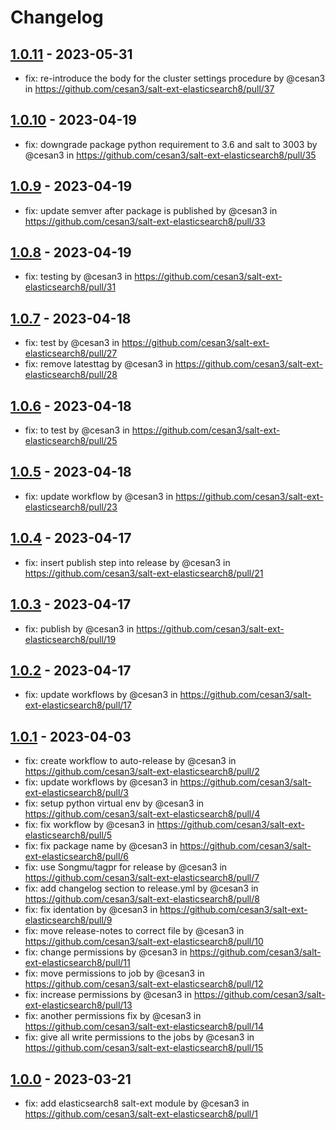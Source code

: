 # Changelog

## [1.0.11](https://github.com/cesan3/salt-ext-elasticsearch8/compare/1.0.10...1.0.11) - 2023-05-31
- fix: re-introduce the body for the cluster settings procedure by @cesan3 in https://github.com/cesan3/salt-ext-elasticsearch8/pull/37

## [1.0.10](https://github.com/cesan3/salt-ext-elasticsearch8/compare/1.0.9...1.0.10) - 2023-04-19
- fix: downgrade package python requirement to 3.6 and salt to 3003 by @cesan3 in https://github.com/cesan3/salt-ext-elasticsearch8/pull/35

## [1.0.9](https://github.com/cesan3/salt-ext-elasticsearch8/compare/1.0.8...1.0.9) - 2023-04-19
- fix: update semver after package is published by @cesan3 in https://github.com/cesan3/salt-ext-elasticsearch8/pull/33

## [1.0.8](https://github.com/cesan3/salt-ext-elasticsearch8/compare/1.0.7...1.0.8) - 2023-04-19
- fix: testing by @cesan3 in https://github.com/cesan3/salt-ext-elasticsearch8/pull/31

## [1.0.7](https://github.com/cesan3/salt-ext-elasticsearch8/compare/1.0.6...1.0.7) - 2023-04-18
- fix: test by @cesan3 in https://github.com/cesan3/salt-ext-elasticsearch8/pull/27
- fix: remove latesttag by @cesan3 in https://github.com/cesan3/salt-ext-elasticsearch8/pull/28

## [1.0.6](https://github.com/cesan3/salt-ext-elasticsearch8/compare/1.0.5...1.0.6) - 2023-04-18
- fix: to test by @cesan3 in https://github.com/cesan3/salt-ext-elasticsearch8/pull/25

## [1.0.5](https://github.com/cesan3/salt-ext-elasticsearch8/compare/1.0.4...1.0.5) - 2023-04-18
- fix: update workflow by @cesan3 in https://github.com/cesan3/salt-ext-elasticsearch8/pull/23

## [1.0.4](https://github.com/cesan3/salt-ext-elasticsearch8/compare/1.0.3...1.0.4) - 2023-04-17
- fix: insert publish step into release by @cesan3 in https://github.com/cesan3/salt-ext-elasticsearch8/pull/21

## [1.0.3](https://github.com/cesan3/salt-ext-elasticsearch8/compare/1.0.2...1.0.3) - 2023-04-17
- fix: publish by @cesan3 in https://github.com/cesan3/salt-ext-elasticsearch8/pull/19

## [1.0.2](https://github.com/cesan3/salt-ext-elasticsearch8/compare/1.0.1...1.0.2) - 2023-04-17
- fix: update workflows by @cesan3 in https://github.com/cesan3/salt-ext-elasticsearch8/pull/17

## [1.0.1](https://github.com/cesan3/salt-ext-elasticsearch8/compare/1.0.0...1.0.1) - 2023-04-03
- fix: create workflow to auto-release by @cesan3 in https://github.com/cesan3/salt-ext-elasticsearch8/pull/2
- fix: update workflows by @cesan3 in https://github.com/cesan3/salt-ext-elasticsearch8/pull/3
- fix: setup python virtual env by @cesan3 in https://github.com/cesan3/salt-ext-elasticsearch8/pull/4
- fix: fix workflow by @cesan3 in https://github.com/cesan3/salt-ext-elasticsearch8/pull/5
- fix: fix package name by @cesan3 in https://github.com/cesan3/salt-ext-elasticsearch8/pull/6
- fix: use Songmu/tagpr for release by @cesan3 in https://github.com/cesan3/salt-ext-elasticsearch8/pull/7
- fix: add changelog section to release.yml by @cesan3 in https://github.com/cesan3/salt-ext-elasticsearch8/pull/8
- fix: fix identation by @cesan3 in https://github.com/cesan3/salt-ext-elasticsearch8/pull/9
- fix: move release-notes to correct file by @cesan3 in https://github.com/cesan3/salt-ext-elasticsearch8/pull/10
- fix: change permissions by @cesan3 in https://github.com/cesan3/salt-ext-elasticsearch8/pull/11
- fix: move permissions to job by @cesan3 in https://github.com/cesan3/salt-ext-elasticsearch8/pull/12
- fix: increase permissions by @cesan3 in https://github.com/cesan3/salt-ext-elasticsearch8/pull/13
- fix: another permissions fix by @cesan3 in https://github.com/cesan3/salt-ext-elasticsearch8/pull/14
- fix: give all write permissions to the jobs by @cesan3 in https://github.com/cesan3/salt-ext-elasticsearch8/pull/15

## [1.0.0](https://github.com/cesan3/salt-ext-elasticsearch8/commits/1.0.0) - 2023-03-21
- fix: add elasticsearch8 salt-ext module by @cesan3 in https://github.com/cesan3/salt-ext-elasticsearch8/pull/1
